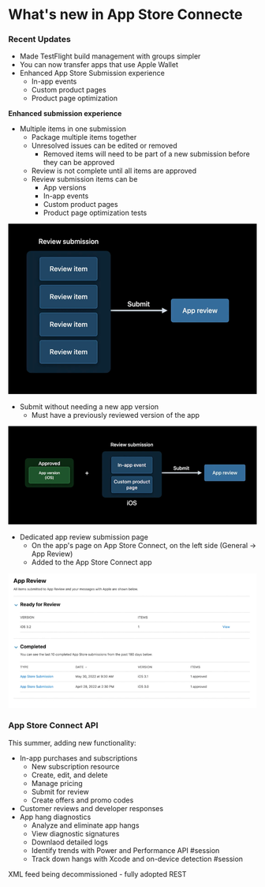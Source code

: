# **What's new in App Store Connecte**

### **Recent Updates**

* Made TestFlight build management with groups simpler
* You can now transfer apps that use Apple Wallet
* Enhanced App Store Submission experience
	* In-app events
	* Custom product pages
	* Product page optimization

**Enhanced submission experience**

* Multiple items in one submission
	* Package multiple items together
	* Unresolved issues can be edited or removed
		* Removed items will need to be part of a new submission before they can be approved
	* Review is not complete until all items are approved
	* Review submission items can be
		* App versions
		* In-app events
		* Custom product pages
		* Product page optimization tests

![](images/appstoreconnect/multiple_items.png)
	
* Submit without needing a new app version
	* Must have a previously reviewed version of the app

![](images/appstoreconnect/review_submission.png)

* Dedicated app review submission page
	* On the app's page on App Store Connect, on the left side (General -> App Review)
	* Added to the App Store Connect app

![](images/appstoreconnect/review_flow.png)

### **App Store Connect API**

This summer, adding new functionality:
* In-app purchases and subscriptions
	* New subscription resource
	* Create, edit, and delete
	* Manage pricing
	* Submit for review
	* Create offers and promo codes
* Customer reviews and developer responses
* App hang diagnostics
	*  Analyze and eliminate app hangs
	*  View diagnostic signatures
	*  Downlaod detailed logs
	*  Identify trends with Power and Performance API #session
	*  Track down hangs with Xcode and on-device detection #session

XML feed being decommissioned - fully adopted REST

